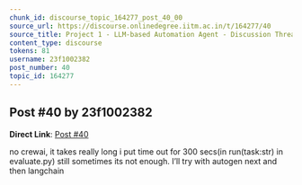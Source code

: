 ```yaml
---
chunk_id: discourse_topic_164277_post_40_00
source_url: https://discourse.onlinedegree.iitm.ac.in/t/164277/40
source_title: Project 1 - LLM-based Automation Agent - Discussion Thread [TDS Jan 2025]
content_type: discourse
tokens: 81
username: 23f1002382
post_number: 40
topic_id: 164277
---
```


## Post #40 by 23f1002382

**Direct Link**: [Post #40](https://discourse.onlinedegree.iitm.ac.in/t/164277/40)

no crewai, it takes really long i put time out for 300 secs(in run(task:str) in evaluate.py) still sometimes its not enough. I’ll try with autogen next and then langchain
